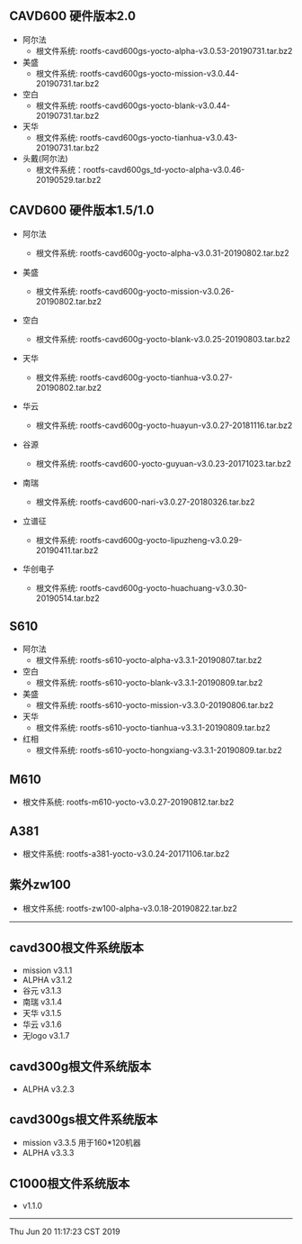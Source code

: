 ## CAVD600 硬件版本2.0
* 阿尔法
	* 根文件系统: rootfs-cavd600gs-yocto-alpha-v3.0.53-20190731.tar.bz2
* 美盛
	* 根文件系统: rootfs-cavd600gs-yocto-mission-v3.0.44-20190731.tar.bz2
* 空白
	* 根文件系统: rootfs-cavd600gs-yocto-blank-v3.0.44-20190731.tar.bz2
* 天华
	* 根文件系统: rootfs-cavd600gs-yocto-tianhua-v3.0.43-20190731.tar.bz2
* 头戴(阿尔法)
	* 根文件系统：rootfs-cavd600gs_td-yocto-alpha-v3.0.46-20190529.tar.bz2

## CAVD600 硬件版本1.5/1.0
* 阿尔法
	* 根文件系统: rootfs-cavd600g-yocto-alpha-v3.0.31-20190802.tar.bz2
* 美盛
	* 根文件系统: rootfs-cavd600g-yocto-mission-v3.0.26-20190802.tar.bz2
* 空白
	* 根文件系统: rootfs-cavd600g-yocto-blank-v3.0.25-20190803.tar.bz2
* 天华
	* 根文件系统: rootfs-cavd600g-yocto-tianhua-v3.0.27-20190802.tar.bz2

* 华云
	* 根文件系统: rootfs-cavd600g-yocto-huayun-v3.0.27-20181116.tar.bz2
* 谷源
	* 根文件系统: rootfs-cavd600-yocto-guyuan-v3.0.23-20171023.tar.bz2
* 南瑞
	* 根文件系统: rootfs-cavd600-nari-v3.0.27-20180326.tar.bz2
* 立谱征
	* 根文件系统: rootfs-cavd600g-yocto-lipuzheng-v3.0.29-20190411.tar.bz2
* 华创电子
	* 根文件系统: rootfs-cavd600g-yocto-huachuang-v3.0.30-20190514.tar.bz2
## S610
* 阿尔法
	* 根文件系统: rootfs-s610-yocto-alpha-v3.3.1-20190807.tar.bz2
* 空白 
	* 根文件系统: rootfs-s610-yocto-blank-v3.3.1-20190809.tar.bz2
* 美盛
	* 根文件系统: rootfs-s610-yocto-mission-v3.3.0-20190806.tar.bz2
* 天华 
	* 根文件系统: rootfs-s610-yocto-tianhua-v3.3.1-20190809.tar.bz2
* 红相
	* 根文件系统: rootfs-s610-yocto-hongxiang-v3.3.1-20190809.tar.bz2

## M610
* 根文件系统: rootfs-m610-yocto-v3.0.27-20190812.tar.bz2

## A381
* 根文件系统: rootfs-a381-yocto-v3.0.24-20171106.tar.bz2

## 紫外zw100
* 根文件系统: rootfs-zw100-alpha-v3.0.18-20190822.tar.bz2

--------------------------------------------------------------------------------
## cavd300根文件系统版本
  * mission		v3.1.1
  * ALPHA		v3.1.2
  * 谷元		v3.1.3
  * 南瑞		v3.1.4
  * 天华		v3.1.5
  * 华云		v3.1.6
  * 无logo		v3.1.7
  
## cavd300g根文件系统版本
  * ALPHA		v3.2.3
  
## cavd300gs根文件系统版本
  * mission		v3.3.5 用于160*120机器
  * ALPHA		v3.3.3
  
## C1000根文件系统版本
  * v1.1.0

--------------------------------------------------------------------------------
Thu Jun 20 11:17:23 CST 2019


